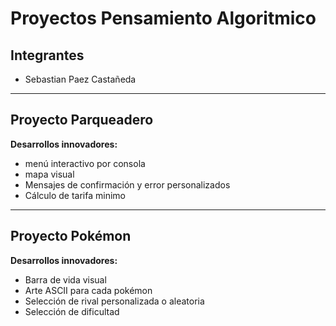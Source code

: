 # Proyectos Pensamiento Algoritmico

## Integrantes
- Sebastian Paez Castañeda

---

## Proyecto Parqueadero

**Desarrollos innovadores:**
- menú interactivo por consola
- mapa visual
- Mensajes de confirmación y error personalizados
- Cálculo de tarifa minimo

---

## Proyecto Pokémon

**Desarrollos innovadores:**
- Barra de vida visual
- Arte ASCII para cada pokémon
- Selección de rival personalizada o aleatoria
- Selección de dificultad
